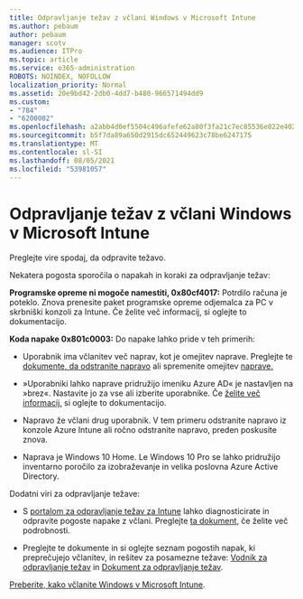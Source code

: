 ```yaml
---
title: Odpravljanje težav z včlani Windows v Microsoft Intune
ms.author: pebaum
author: pebaum
manager: scotv
ms.audience: ITPro
ms.topic: article
ms.service: o365-administration
ROBOTS: NOINDEX, NOFOLLOW
localization_priority: Normal
ms.assetid: 20e9bd42-2db0-4dd7-b480-966571494dd9
ms.custom:
- "784"
- "6200002"
ms.openlocfilehash: a2abb4d0ef5504c496afefe62a80f3fa21c7ec85536e822e402be33b3617b59e
ms.sourcegitcommit: b5f7da89a650d2915dc652449623c78be6247175
ms.translationtype: MT
ms.contentlocale: sl-SI
ms.lasthandoff: 08/05/2021
ms.locfileid: "53981057"
---
```

# <a name="troubleshoot-issues-with-enrolling-windows-devices-in-microsoft-intune"></a>Odpravljanje težav z včlani Windows v Microsoft Intune

Preglejte vire spodaj, da odpravite težavo.
  
Nekatera pogosta sporočila o napakah in koraki za odpravljanje težav:
  
 **Programske opreme ni mogoče namestiti, 0x80cf4017:** Potrdilo računa je poteklo. Znova prenesite paket programske opreme odjemalca za PC v skrbniški konzoli za Intune. Če želite več informacij, si oglejte to dokumentacijo.
  
 **Koda napake 0x801c0003:** Do napake lahko pride v teh primerih:
  
-  Uporabnik ima včlanitev več naprav, kot je omejitev naprave. Preglejte te [dokumente, da odstranite napravo](https://docs.microsoft.com/intune/devices-wipe) ali spremenite omejitev [naprave.](https://docs.microsoft.com/intune/enrollment-restrictions-set#set-device-limit-restrictions)

-  »Uporabniki lahko naprave pridružijo imeniku Azure AD« je nastavljen na »brez«. Nastavite jo za vse ali izberite uporabnike. Če [želite več informacij,](https://docs.microsoft.com/azure/active-directory/device-management-azure-portal#configure-device-settings) si oglejte to dokumentacijo.

-  Napravo že včlani drug uporabnik. V tem primeru odstranite napravo iz konzole Azure Intune ali ročno odstranite napravo, preden poskusite znova.

-  Naprava je Windows 10 Home. Le Windows 10 Pro se lahko pridružijo inventarno poročilo za izobraževanje in velika poslovna Azure Active Directory.

Dodatni viri za odpravljanje težave:
  
-  S [portalom za odpravljanje težav za Intune](https://devicemanagement.microsoft.com/#blade/Microsoft_Intune_DeviceSettings/TroubleshootBlade) lahko diagnosticirate in odpravite pogoste napake z včlani. Preglejte [ta dokument,](https://docs.microsoft.com/intune/help-desk-operators) če želite več podrobnosti.

-  Preglejte te dokumente in si oglejte seznam pogostih napak, ki preprečujejo včlanitev, in rešitev za posamezne težave: [Vodnik za odpravljanje težav](https://support.microsoft.com/help/4089533/troubleshooting-windows-device-enrollment-problems-in-microsoft-intune) in [Dokument za odpravljanje težav](https://docs.microsoft.com/troubleshoot/mem/intune/troubleshoot-device-enrollment-in-intune).

[Preberite, kako včlanite Windows v Microsoft Intune](https://docs.microsoft.com/intune/windows-enroll).
